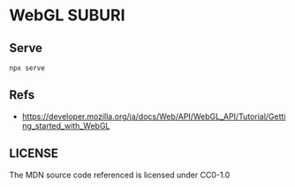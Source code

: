 # WebGL SUBURI

## Serve

```
npx serve
```

## Refs

- https://developer.mozilla.org/ja/docs/Web/API/WebGL_API/Tutorial/Getting_started_with_WebGL

## LICENSE

The MDN source code referenced is licensed under CC0-1.0

